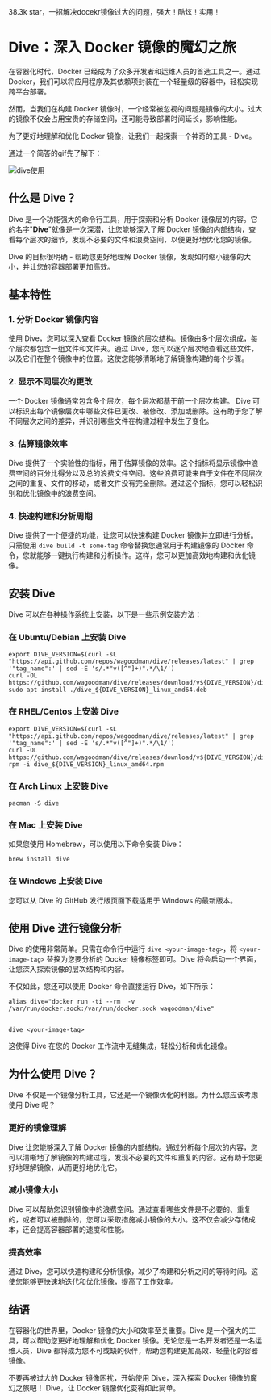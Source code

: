 38.3k star，一招解决docekr镜像过大的问题，强大！酷炫！实用！

# Dive：深入 Docker 镜像的魔幻之旅

在容器化时代，Docker 已经成为了众多开发者和运维人员的首选工具之一。通过 Docker，我们可以将应用程序及其依赖项封装在一个轻量级的容器中，轻松实现跨平台部署。

然而，当我们在构建 Docker 镜像时，一个经常被忽视的问题是镜像的大小。过大的镜像不仅会占用宝贵的存储空间，还可能导致部署时间延长，影响性能。

为了更好地理解和优化 Docker 镜像，让我们一起探索一个神奇的工具 - Dive。

通过一个简答的gif先了解下：

![dive使用](https://files.mdnice.com/user/46581/d1aea7cb-5a54-4ec8-938e-9c128337d53a.gif)


## 什么是 Dive？

Dive 是一个功能强大的命令行工具，用于探索和分析 Docker 镜像层的内容。它的名字"**Dive**"就像是一次深潜，让您能够深入了解 Docker 镜像的内部结构，查看每个层次的细节，发现不必要的文件和浪费空间，以便更好地优化您的镜像。

Dive 的目标很明确 - 帮助您更好地理解 Docker 镜像，发现如何缩小镜像的大小，并让您的容器部署更加高效。

## 基本特性

### 1. 分析 Docker 镜像内容

使用 Dive，您可以深入查看 Docker 镜像的层次结构。镜像由多个层次组成，每个层次都包含一组文件和文件夹。通过 Dive，您可以逐个层次地查看这些文件，以及它们在整个镜像中的位置。这使您能够清晰地了解镜像构建的每个步骤。

### 2. 显示不同层次的更改

一个 Docker 镜像通常包含多个层次，每个层次都基于前一个层次构建。 Dive 可以标识出每个镜像层次中哪些文件已更改、被修改、添加或删除。这有助于您了解不同层次之间的差异，并识别哪些文件在构建过程中发生了变化。

### 3. 估算镜像效率

Dive 提供了一个实验性的指标，用于估算镜像的效率。这个指标将显示镜像中浪费空间的百分比得分以及总的浪费文件空间。这些浪费可能来自于文件在不同层次之间的重复、文件的移动，或者文件没有完全删除。通过这个指标，您可以轻松识别和优化镜像中的浪费空间。

### 4. 快速构建和分析周期

Dive 提供了一个便捷的功能，让您可以快速构建 Docker 镜像并立即进行分析。只需使用 `dive build -t some-tag` 命令替换您通常用于构建镜像的 Docker 命令，您就能够一键执行构建和分析操作。这样，您可以更加高效地构建和优化镜像。



## 安装 Dive

Dive 可以在各种操作系统上安装，以下是一些示例安装方法：

### 在 Ubuntu/Debian 上安装 Dive

```shell
export DIVE_VERSION=$(curl -sL "https://api.github.com/repos/wagoodman/dive/releases/latest" | grep '"tag_name":' | sed -E 's/.*"v([^"]+)".*/\1/')
curl -OL https://github.com/wagoodman/dive/releases/download/v${DIVE_VERSION}/dive_${DIVE_VERSION}_linux_amd64.deb
sudo apt install ./dive_${DIVE_VERSION}_linux_amd64.deb
```

### 在 RHEL/Centos 上安装 Dive

```shell
export DIVE_VERSION=$(curl -sL "https://api.github.com/repos/wagoodman/dive/releases/latest" | grep '"tag_name":' | sed -E 's/.*"v([^"]+)".*/\1/')
curl -OL https://github.com/wagoodman/dive/releases/download/v${DIVE_VERSION}/dive_${DIVE_VERSION}_linux_amd64.rpm
rpm -i dive_${DIVE_VERSION}_linux_amd64.rpm
```

### 在 Arch Linux 上安装 Dive

```shell
pacman -S dive
```

### 在 Mac 上安装 Dive

如果您使用 Homebrew，可以使用以下命令安装 Dive：

```shell
brew install dive
```

### 在 Windows 上安装 Dive

您可以从 Dive 的 GitHub 发行版页面下载适用于 Windows 的最新版本。

## 使用 Dive 进行镜像分析

Dive 的使用非常简单。只需在命令行中运行 `dive <your-image-tag>`，将 `<your-image-tag>` 替换为您要分析的 Docker 镜像标签即可。Dive 将会启动一个界面，让您深入探索镜像的层次结构和内容。

不仅如此，您还可以使用 Docker 命令直接运行 Dive，如下所示：

```shell
alias dive="docker run -ti --rm  -v /var/run/docker.sock:/var/run/docker.sock wagoodman/dive"


dive <your-image-tag>
```

这使得 Dive 在您的 Docker 工作流中无缝集成，轻松分析和优化镜像。

## 为什么使用 Dive？

Dive 不仅是一个镜像分析工具，它还是一个镜像优化的利器。为什么您应该考虑使用 Dive 呢？

### 更好的镜像理解

Dive 让您能够深入了解 Docker 镜像的内部结构。通过分析每个层次的内容，您可以清晰地了解镜像的构建过程，发现不必要的文件和重复的内容。这有助于您更好地理解镜像，从而更好地优化它。

### 减小镜像大小

Dive 可以帮助您识别镜像中的浪费空间。通过查看哪些文件是不必要的、重复的，或者可以被删除的，您可以采取措施减小镜像的大小。这不仅会减少存储成本，还会提高容器部署的速度和性能。

### 提高效率

通过 Dive，您可以快速构建和分析镜像，减少了构建和分析之间的等待时间。这使您能够更快速地迭代和优化镜像，提高了工作效率。


## 结语

在容器化的世界里，Docker 镜像的大小和效率至关重要。Dive 是一个强大的工具，可以帮助您更好地理解和优化 Docker 镜像。无论您是一名开发者还是一名运维人员，Dive 都将成为您不可或缺的伙伴，帮助您构建更加高效、轻量化的容器镜像。

不要再被过大的 Docker 镜像困扰，开始使用 Dive，深入探索 Docker 镜像的魔幻之旅吧！ Dive，让 Docker 镜像优化变得如此简单。